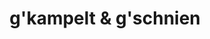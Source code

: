 ---
title: "g'kampelt & g'schnien"
url: /sankt-martin-im-muehlkreis/gkampelt-und-gschnien/
shop: Friseur
---